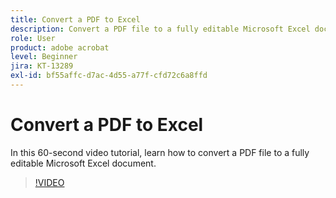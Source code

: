 ```yaml
---
title: Convert a PDF to Excel
description: Convert a PDF file to a fully editable Microsoft Excel document
role: User
product: adobe acrobat
level: Beginner
jira: KT-13289
exl-id: bf55affc-d7ac-4d55-a77f-cfd72c6a8ffd
---
```

# Convert a PDF to Excel

In this 60-second video tutorial, learn how to convert a PDF file to a fully editable Microsoft Excel document.

>[!VIDEO](https://video.tv.adobe.com/v/3409908?quality=12&learn=on&hidetitle=true)
